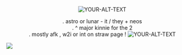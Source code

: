 <picture>
 <source media="(prefers-color-scheme: dark)" srcset="https://media.discordapp.net/attachments/804978370050916362/1303630606885716059/Untitled3268_20241106153614.webp?ex=6731ba1c&is=6730689c&hm=5dc70b29db593f3b84b54c69932e5966713582747a7b0a956565fcc231e5ddce&=&format=webp&width=1025&height=144">
 <source media="(prefers-color-scheme: light)" srcset="(https://media.discordapp.net/attachments/804978370050916362/1303630606885716059/Untitled3268_20241106153614.webp?ex=6731ba1c&is=6730689c&hm=5dc70b29db593f3b84b54c69932e5966713582747a7b0a956565fcc231e5ddce&=&format=webp&width=1025&height=144)">
 <img alt="" src="YOUR-DEFAULT-IMAGE">
</picture>

 <p align="center"><picture>
 <source media="(prefers-color-scheme: dark)" srcset="https://i.pinimg.com/736x/59/27/82/59278255301379a4203861020b1cdd4f.jpg">
 <source media="(prefers-color-scheme: light)" srcset="https://i.pinimg.com/736x/59/27/82/59278255301379a4203861020b1cdd4f.jpg">
 <img alt="YOUR-ALT-TEXT" src="YOUR-DEFAULT-IMAGE">
</picture>

 <p align="center">. astro or lunar - it / they + neos <br>. ^ major kinnie for the 2<br>. mostly afk , w2i or int on straw page !


<picture>
 <source media="(prefers-color-scheme: dark)" srcset="https://media.discordapp.net/attachments/804978370050916362/1303630606382530601/Untitled3268_20241029203923.webp?ex=6731ba1c&is=6730689c&hm=421a5c6eb7b9575334b6bd9702f00d5058077fc2b57e4ef874317c6ed76df456&=&format=webp&width=1025&height=144">
 <source media="(prefers-color-scheme: light)" srcset="(https://media.discordapp.net/attachments/804978370050916362/1303630606382530601/Untitled3268_20241029203923.webp?ex=6731ba1c&is=6730689c&hm=421a5c6eb7b9575334b6bd9702f00d5058077fc2b57e4ef874317c6ed76df456&=&format=webp&width=1025&height=144)">
 <img alt="YOUR-ALT-TEXT" src="YOUR-DEFAULT-IMAGE">
</picture>

[![](https://visitcount.itsvg.in/api?id=cloudz-guts&icon=5&color=9)](https://visitcount.itsvg.in)
